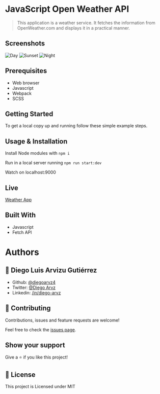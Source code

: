 # JavaScript Open Weather API

> This application is a weather service. It fetches the information from OpenWeather.com and displays it in a practical manner.

## Screenshots

![Day](https://diegoarvz.s3-us-west-1.amazonaws.com/weather_app_screenshot.png)
![Sunset](https://diegoarvz.s3-us-west-1.amazonaws.com/weather_app_screenshot3.png)
![Night](https://diegoarvz.s3-us-west-1.amazonaws.com/weather_app_screenshot2.png)

## Prerequisites

 - Web browser
 - Javascript
 - Webpack
 - SCSS

## Getting Started

To get a local copy up and running follow these simple example steps.

## Usage & Installation

Install Node modules with `npm i`

Run in a local server running `npm run start:dev`

Watch on localhost:9000

## Live

[Weather App](https://diegoarvz4.github.io/weather_app/)

## Built With
 
 - Javascript
 - Fetch API
 
# Authors

## 👤 **Diego Luis Arvizu Gutiérrez**

- Github: [@diegoarvz4](https://github.com/diegoarvz4)
- Twitter: [@Diego Arvz](https://twitter.com/Darvizu_gutier)
- Linkedin: [/in/diego-arvz](https://linkedin.com/linkedinhandle)

## 🤝 Contributing

Contributions, issues and feature requests are welcome!

Feel free to check the [issues page](issues/).

## Show your support

Give a ⭐️ if you like this project!

## 📝 License

This project is Licensed under MIT

